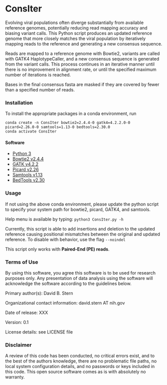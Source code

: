 # ConsIter
Evolving viral populations often diverge substantially from available reference genomes, potentially reducing read mapping accuracy and biasing variant calls.
This Python script produces an updated reference genome that more closely matches the viral population by iteratively mapping reads to the reference and generating a new consensus sequence.

Reads are mapped to a reference genome with Bowtie2, variants are called with GATK4 HaplotypeCaller, and a new consensus sequence is generated from the variant calls.
This process continues in an iterative manner until there is no improvement in alignment rate, or until the specified maximum number of iterations is reached.

Bases in the final consensus fasta are masked if they are covered by fewer than a specified number of reads.

### Installation

To install the appropriate packages in a conda environment, run
```
conda create -n ConsIter bowtie2=2.4.4-0 gatk4=4.2.2.0-0 picard=2.26.0-0 samtools=1.13-0 bedtools=2.30.0
conda activate ConsIter
```

#### Software  
- [Python 3](https://www.python.org/download/releases/3.0/)  
- [Bowtie2 v2.4.4](http://bowtie-bio.sourceforge.net/bowtie2/index.shtml)  
- [GATK v4.2.2](https://gatk.broadinstitute.org/hc/en-us/articles/360036194592-Getting-started-with-GATK4)  
- [Picard v2.26](https://broadinstitute.github.io/picard/)  
- [Samtools v1.13](http://www.htslib.org/)  
- [BedTools v2.30](https://bedtools.readthedocs.io/en/latest/)  


### Usage

If not using the above conda environment, please update the python script to specify your system path for bowtie2, picard, GATK4, and samtools.

Help menu is available by typing: `python3 ConsIter.py -h`

Currently, this script is able to add insertions and deletion to the updated reference causing positional mismatches between the original and updated reference. To disable with behavior, use the flag `--noindel`

This script only works with **Paired-End (PE) reads**.

### Terms of Use

By using this software, you agree this software is to be used for research purposes only. Any presentation of data analysis using the software will acknowledge the software according to the guidelines below.

Primary author(s): David B. Stern

Organizational contact information: david.stern AT nih.gov

Date of release: XXX

Version: 0.1

License details: see LICENSE file

### Disclaimer

A review of this code has been conducted, no critical errors exist, and to the best of the authors knowledge, there are no problematic file paths, no local system configuration details, and no passwords or keys included in this code. This open source software comes as is with absolutely no warranty.
